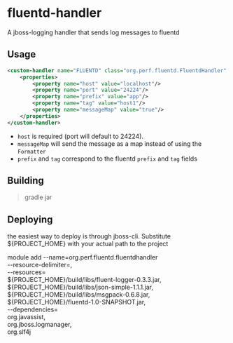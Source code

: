 # fluentd-handler
A jboss-logging handler that sends log messages to fluentd

## Usage

```xml
<custom-handler name="FLUENTD" class="org.perf.fluentd.FluentdHandler" module="org.perf.fluentd.fluentdhandler">
    <properties>
        <property name="host" value="localhost"/>
        <property name="port" value="24224"/>
        <property name="prefix" value="app"/>
        <property name="tag" value="host1"/>
        <property name="messageMap" value="true"/>
    </properties>
</custom-handler>
```

- `host` is required (port will default to 24224).
- `messageMap` will send the message as a map instead of using the `Formatter`
- `prefix` and `tag` correspond to the fluentd `prefix` and `tag` fields

## Building
> gradle jar

## Deploying
the easiest way to deploy is through jboss-cli.
Substitute ${PROJECT_HOME} with your actual path to the project
>
module add --name=org.perf.fluentd.fluentdhandler \
  --resource-delimiter=, \
  --resources= \
      ${PROJECT_HOME}/build/libs/fluent-logger-0.3.3.jar, \
      ${PROJECT_HOME}/build/libs/json-simple-1.1.1.jar, \
      ${PROJECT_HOME}/build/libs/msgpack-0.6.8.jar, \
      ${PROJECT_HOME}/fluentd-1.0-SNAPSHOT.jar, \
  --dependencies= \
      org.javassist, \
      org.jboss.logmanager, \
      org.slf4j